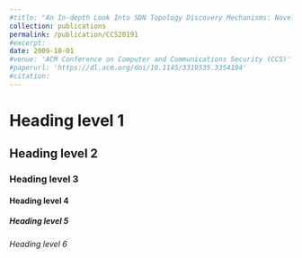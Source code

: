 ```yaml
---
#title: "An In-depth Look Into SDN Topology Discovery Mechanisms: Novel Attacks and Practical Countermeasures"
collection: publications
permalink: /publication/CCS20191
#excerpt:
date: 2009-10-01
#venue: 'ACM Conference on Computer and Communications Security (CCS)'
#paperurl: 'https://dl.acm.org/doi/10.1145/3319535.3354194'
#citation:
---
```


# Heading level 1
## Heading level 2
### Heading level 3
#### Heading level 4
##### Heading level 5
###### Heading level 6
